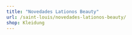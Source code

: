 ```yaml
---
title: "Novedades Lationos Beauty"
url: /saint-louis/novedades-lationos-beauty/
shop: Kleidung
---
```

